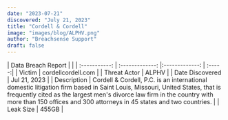 ```yaml
---
date: "2023-07-21"
discovered: "July 21, 2023"
title: "Cordell & Cordell"
image: "images/blog/ALPHV.png"
author: "Breachsense Support"
draft: false
---
```


| Data Breach Report           |              | 
| :-----------: | :-------------:     |:-------------:    | :-----:|
| Victim      | cordellcordell.com      | 
| Threat Actor      | ALPHV      | 
| Date Discovered      | Jul 21, 2023      | 
| Description      | Cordell & Cordell, P.C. is an international domestic litigation firm based in Saint Louis, Missouri, United States, that is frequently cited as the largest men's divorce law firm in the country with more than 150 offices and 300 attorneys in 45 states and two countries.      | 
| Leak Size      | 455GB      | 

